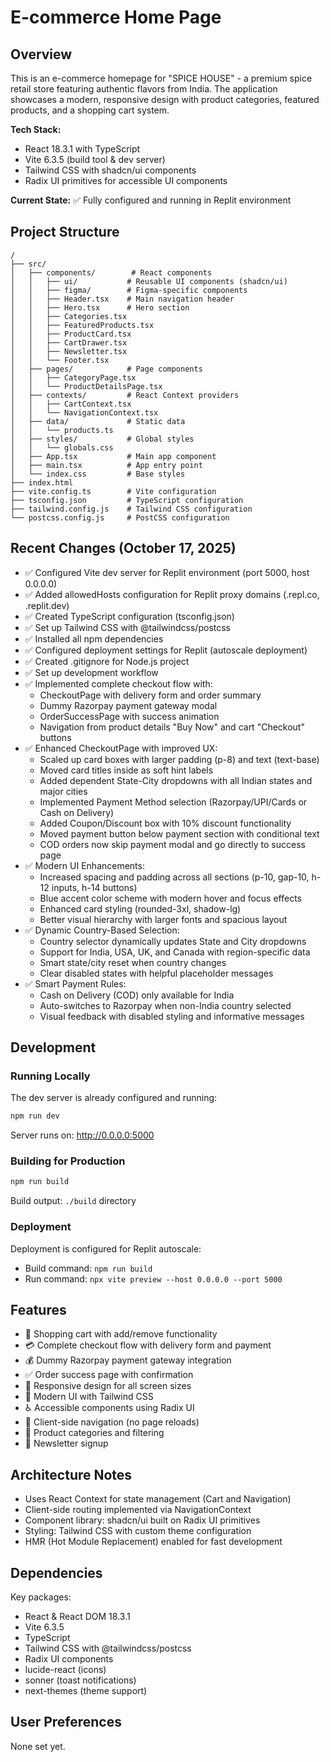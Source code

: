 # E-commerce Home Page

## Overview
This is an e-commerce homepage for "SPICE HOUSE" - a premium spice retail store featuring authentic flavors from India. The application showcases a modern, responsive design with product categories, featured products, and a shopping cart system.

**Tech Stack:**
- React 18.3.1 with TypeScript
- Vite 6.3.5 (build tool & dev server)
- Tailwind CSS with shadcn/ui components
- Radix UI primitives for accessible UI components

**Current State:** ✅ Fully configured and running in Replit environment

## Project Structure
```
/
├── src/
│   ├── components/        # React components
│   │   ├── ui/           # Reusable UI components (shadcn/ui)
│   │   ├── figma/        # Figma-specific components
│   │   ├── Header.tsx    # Main navigation header
│   │   ├── Hero.tsx      # Hero section
│   │   ├── Categories.tsx
│   │   ├── FeaturedProducts.tsx
│   │   ├── ProductCard.tsx
│   │   ├── CartDrawer.tsx
│   │   ├── Newsletter.tsx
│   │   └── Footer.tsx
│   ├── pages/            # Page components
│   │   ├── CategoryPage.tsx
│   │   └── ProductDetailsPage.tsx
│   ├── contexts/         # React Context providers
│   │   ├── CartContext.tsx
│   │   └── NavigationContext.tsx
│   ├── data/             # Static data
│   │   └── products.ts
│   ├── styles/           # Global styles
│   │   └── globals.css
│   ├── App.tsx           # Main app component
│   ├── main.tsx          # App entry point
│   └── index.css         # Base styles
├── index.html
├── vite.config.ts        # Vite configuration
├── tsconfig.json         # TypeScript configuration
├── tailwind.config.js    # Tailwind CSS configuration
└── postcss.config.js     # PostCSS configuration
```

## Recent Changes (October 17, 2025)
- ✅ Configured Vite dev server for Replit environment (port 5000, host 0.0.0.0)
- ✅ Added allowedHosts configuration for Replit proxy domains (.repl.co, .replit.dev)
- ✅ Created TypeScript configuration (tsconfig.json)
- ✅ Set up Tailwind CSS with @tailwindcss/postcss
- ✅ Installed all npm dependencies
- ✅ Configured deployment settings for Replit (autoscale deployment)
- ✅ Created .gitignore for Node.js project
- ✅ Set up development workflow
- ✅ Implemented complete checkout flow with:
  - CheckoutPage with delivery form and order summary
  - Dummy Razorpay payment gateway modal
  - OrderSuccessPage with success animation
  - Navigation from product details "Buy Now" and cart "Checkout" buttons
- ✅ Enhanced CheckoutPage with improved UX:
  - Scaled up card boxes with larger padding (p-8) and text (text-base)
  - Moved card titles inside as soft hint labels
  - Added dependent State-City dropdowns with all Indian states and major cities
  - Implemented Payment Method selection (Razorpay/UPI/Cards or Cash on Delivery)
  - Added Coupon/Discount box with 10% discount functionality
  - Moved payment button below payment section with conditional text
  - COD orders now skip payment modal and go directly to success page
- ✅ Modern UI Enhancements:
  - Increased spacing and padding across all sections (p-10, gap-10, h-12 inputs, h-14 buttons)
  - Blue accent color scheme with modern hover and focus effects
  - Enhanced card styling (rounded-3xl, shadow-lg)
  - Better visual hierarchy with larger fonts and spacious layout
- ✅ Dynamic Country-Based Selection:
  - Country selector dynamically updates State and City dropdowns
  - Support for India, USA, UK, and Canada with region-specific data
  - Smart state/city reset when country changes
  - Clear disabled states with helpful placeholder messages
- ✅ Smart Payment Rules:
  - Cash on Delivery (COD) only available for India
  - Auto-switches to Razorpay when non-India country selected
  - Visual feedback with disabled styling and informative messages

## Development

### Running Locally
The dev server is already configured and running:
```bash
npm run dev
```
Server runs on: http://0.0.0.0:5000

### Building for Production
```bash
npm run build
```
Build output: `./build` directory

### Deployment
Deployment is configured for Replit autoscale:
- Build command: `npm run build`
- Run command: `npx vite preview --host 0.0.0.0 --port 5000`

## Features
- 🛒 Shopping cart with add/remove functionality
- 💳 Complete checkout flow with delivery form and payment
- 💰 Dummy Razorpay payment gateway integration
- ✅ Order success page with confirmation
- 📱 Responsive design for all screen sizes
- 🎨 Modern UI with Tailwind CSS
- ♿ Accessible components using Radix UI
- 🔄 Client-side navigation (no page reloads)
- 🎯 Product categories and filtering
- 📧 Newsletter signup

## Architecture Notes
- Uses React Context for state management (Cart and Navigation)
- Client-side routing implemented via NavigationContext
- Component library: shadcn/ui built on Radix UI primitives
- Styling: Tailwind CSS with custom theme configuration
- HMR (Hot Module Replacement) enabled for fast development

## Dependencies
Key packages:
- React & React DOM 18.3.1
- Vite 6.3.5
- TypeScript
- Tailwind CSS with @tailwindcss/postcss
- Radix UI components
- lucide-react (icons)
- sonner (toast notifications)
- next-themes (theme support)

## User Preferences
None set yet.
